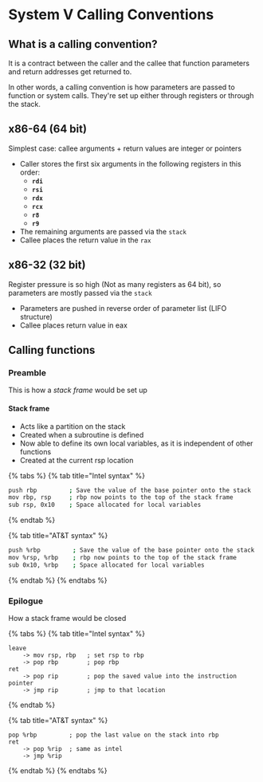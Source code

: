 # System V Calling Conventions

## What is a calling convention? <a id="what-is-a-calling-convention"></a>

It is a contract between the caller and the callee that function parameters and return addresses get returned to.

In other words, a calling convention is how parameters are passed to function or system calls. They're set up either through registers or through the stack.

## x86-64 \(64 bit\) <a id="x-86-64"></a>

Simplest case: callee arguments + return values are integer or pointers

* Caller stores the first six arguments in the following registers in this order:
  * **`rdi`**
  * **`rsi`**
  * **`rdx`**
  * **`rcx`**
  * **`r8`**
  * **`r9`**
* The remaining arguments are passed via the `stack`
* Callee places the return value in the `rax`

## x86-32 \(32 bit\) <a id="x-86-32"></a>

Register pressure is so high \(Not as many registers as 64 bit\), so parameters are mostly passed via the `stack`

* Parameters are pushed in reverse order of parameter list \(LIFO structure\)
* Callee places return value in eax

## Calling functions <a id="calling-functions"></a>

### Preamble <a id="preamble"></a>

This is how a _stack frame_ would be set up

#### Stack frame <a id="stack-frame"></a>

* Acts like a partition on the stack
* Created when a subroutine is defined
* Now able to define its own local variables, as it is independent of other functions
* Created at the current rsp location

{% tabs %}
{% tab title="Intel syntax" %}
```bash
push rbp         ; Save the value of the base pointer onto the stack
mov rbp, rsp     ; rbp now points to the top of the stack frame
sub rsp, 0x10    ; Space allocated for local variables
```
{% endtab %}

{% tab title="AT&T syntax" %}
```bash
push %rbp         ; Save the value of the base pointer onto the stack
mov %rsp, %rbp    ; rbp now points to the top of the stack frame
sub 0x10, %rbp    ; Space allocated for local variables
```
{% endtab %}
{% endtabs %}

### Epilogue <a id="epilogue"></a>

How a stack frame would be closed

{% tabs %}
{% tab title="Intel syntax" %}
```text
leave
    -> mov rsp, rbp   ; set rsp to rbp
    -> pop rbp        ; pop rbp
ret
    -> pop rip        ; pop the saved value into the instruction pointer
    -> jmp rip        ; jmp to that location
```
{% endtab %}

{% tab title="AT&T syntax" %}
```
pop %rbp         ; pop the last value on the stack into rbp
ret
    -> pop %rip  ; same as intel
    -> jmp %rip
```
{% endtab %}
{% endtabs %}

